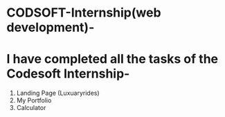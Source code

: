 # CODSOFT-Internship(web development)-
# I have completed all the tasks of the Codesoft Internship-

1. Landing Page (Luxuaryrides)
2. My Portfolio
3. Calculator
